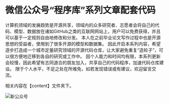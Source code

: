 # 微信公众号“程序库”系列文章配套代码

计算机领域的发展趋势是开源共享，领域内的众多研究者、志愿者会将自己的代码、模型、数据放在诸如GitHub之类的互联网网站上，用户可以免费获得，并且可以基于一定规则自由地修改和分发。
本人在之前毕业论文写作过程中也是开源思想的受益者，使用到了很多开源的模型和数据集。
因此开启本系列内容，希望逐步打造成一个城市定量研究领域的开源代码仓库，让大家避免重复“造轮子”，可以很方便地迁移到各自的研究或工作中。
因个人能力和时间均有限，本系列更新会较慢，因此希望有志同道合的朋友加入，共享自己的代码程序，加速代码仓库建设。
限于个人水平，不足之处在所难免，如若发现错误或有建议，欢迎留言交流。

相关内容在【content】文件夹下。

![新公众号](https://user-images.githubusercontent.com/112926767/196698257-4f0446b7-6d7e-4d71-bda6-989b5a4f6605.jpg)
